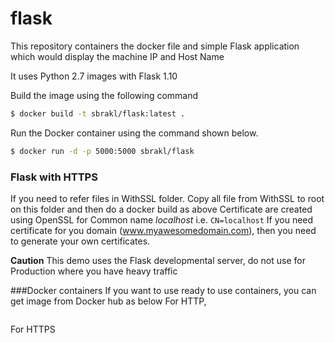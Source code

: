 # flask
This repository containers the docker file and simple Flask application which would display the machine IP and Host Name

It uses Python 2.7 images with Flask 1.10

Build the image using the following command

```bash
$ docker build -t sbrakl/flask:latest .
```

Run the Docker container using the command shown below.

```bash
$ docker run -d -p 5000:5000 sbrakl/flask
```
### Flask with HTTPS
If you need to refer files in WithSSL folder.
Copy all file from WithSSL to root on this folder and then do a docker build as above
Certificate are created using OpenSSL for Common name *localhost* i.e. ```CN=localhost```
If you need certificate for you domain (www.myawesomedomain.com), then you need to generate your own certificates.

**Caution**
This demo uses the Flask developmental server, do not use for Production where you have heavy traffic

###Docker containers
If you want to use ready to use containers, you can get image from Docker hub as below
For HTTP, 
```sbrakl/flask
```
For HTTPS
```sbrakl/flaskwithhttps
```


